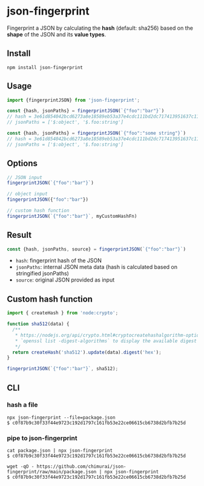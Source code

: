 # json-fingerprint

Fingerprint a JSON by calculating the **hash** (default: sha256) based on the **shape** of the JSON and its **value types**.

## Install

```shell
npm install json-fingerprint
```

## Usage

```mjs
import {fingerprintJSON} from 'json-fingerprint';
```

```mjs
const {hash, jsonPaths} = fingerprintJSON(`{"foo":"bar"}`)
// hash = 3e61d854042bcd6273a8e18589eb53a37e4cdc111bd2dc717413951637c11e2d
// jsonPaths = ['$:object', '$.foo:string']

const {hash, jsonPaths} = fingerprintJSON(`{"foo":"some string"}`)
// hash = 3e61d854042bcd6273a8e18589eb53a37e4cdc111bd2dc717413951637c11e2d
// jsonPaths = ['$:object', '$.foo:string']
```

## Options

```mjs
// JSON input
fingerprintJSON(`{"foo":"bar"}`)

// object input
fingerprintJSON({"foo":"bar"})

// custom hash function
fingerprintJSON(`{"foo":"bar"}`, myCustomHashFn)
```

## Result

```mjs
const {hash, jsonPaths, source} = fingerprintJSON(`{"foo":"bar"}`)
```

- `hash`: fingerprint hash of the JSON
- `jsonPaths`: internal JSON meta data (hash is calculated based on stringified jsonPaths)
- `source`: original JSON provided as input

## Custom hash function

```mjs
import { createHash } from 'node:crypto';

function sha512(data) {
  /**
   * https://nodejs.org/api/crypto.html#cryptocreatehashalgorithm-options
   * `openssl list -digest-algorithms` to display the available digest algorithms
   */
  return createHash('sha512').update(data).digest('hex');
}

fingerprintJSON(`{"foo":"bar"}`, sha512);
```

## CLI

### hash a file

```shell
npx json-fingerprint --file=package.json
$ c0f87b9c30f33f44e9723c192d1797c161fb53e22ce06615cb6738d2bfb7b25d
```

### pipe to json-fingerprint

```shell
cat package.json | npx json-fingerprint
$ c0f87b9c30f33f44e9723c192d1797c161fb53e22ce06615cb6738d2bfb7b25d
```

```shell
wget -qO - https://github.com/chimurai/json-fingerprint/raw/main/package.json | npx json-fingerprint
$ c0f87b9c30f33f44e9723c192d1797c161fb53e22ce06615cb6738d2bfb7b25d
```
